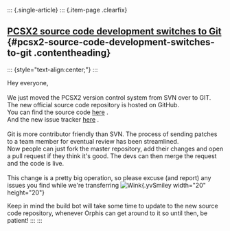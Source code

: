 ::: {.single-article}
::: {.item-page .clearfix}
## [PCSX2 source code development switches to Git](/256-pcsx2-source-switches-to-git.html) {#pcsx2-source-code-development-switches-to-git .contentheading}

::: {style="text-align:center;"}
:::

Hey everyone,\
\
We just moved the PCSX2 version control system from SVN over to GIT.\
The new official source code repository is hosted on GitHub.\
You can find the source code [here](https://github.com/PCSX2/pcsx2) .\
And the new issue tracker [here](https://github.com/PCSX2/pcsx2/issues)
.\
\
Git is more contributor friendly than SVN. The process of sending
patches to a team member for eventual review has been streamlined.\
Now people can just fork the master repository, add their changes and
open a pull request if they think it\'s good. The devs can then merge
the request and the code is live.\
\
This change is a pretty big operation, so please excuse (and report) any
issues you find while we\'re transferring
![Wink](https://pcsx2.net/images/stories/frontend/smilies/wink.gif){.yvSmiley
width="20" height="20"}

Keep in mind the build bot will take some time to update to the new
source code repository, whenever Orphis can get around to it so until
then, be patient!
:::
:::
